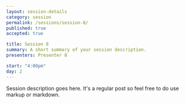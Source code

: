 ```yaml
---
layout: session-details
category: session
permalink: /sessions/session-8/
published: true
accepted: true

title: Session 8
summary: A short summary of your session description.
presenters: Presenter 8

start: "4:00pm"
day: 2
---
```


Session description goes here. It's a regular post so feel free to do use markup or markdown.
